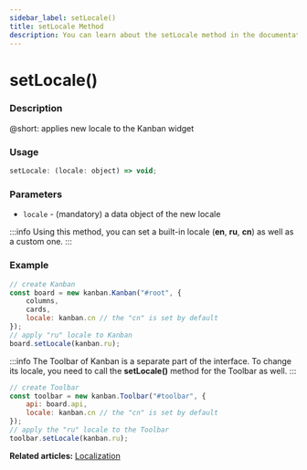 ```yaml
---
sidebar_label: setLocale()
title: setLocale Method
description: You can learn about the setLocale method in the documentation of the DHTMLX JavaScript Kanban library. Browse developer guides and API reference, try out code examples and live demos, and download a free 30-day evaluation version of DHTMLX Kanban.
---
```


# setLocale()

### Description

@short: applies new locale to the Kanban widget

### Usage

~~~jsx {}
setLocale: (locale: object) => void;
~~~

### Parameters

- `locale` - (mandatory) a data object of the new locale 

:::info
Using this method, you can set a built-in locale (**en**, **ru**, **cn**) as well as a custom one.
:::

### Example

~~~jsx {8}
// create Kanban
const board = new kanban.Kanban("#root", {
	columns,
	cards,
	locale: kanban.cn // the "cn" is set by default
});
// apply "ru" locale to Kanban
board.setLocale(kanban.ru);
~~~

:::info
The Toolbar of Kanban is a separate part of the interface. To change its locale, you need to call the **setLocale()** method for the Toolbar as well.
:::

~~~jsx {7}
// create Toolbar
const toolbar = new kanban.Toolbar("#toolbar", {
	api: board.api,
	locale: kanban.cn // the "cn" is set by default
});
// apply the "ru" locale to the Toolbar
toolbar.setLocale(kanban.ru);
~~~

**Related articles:** [Localization](guides/localization.md)
